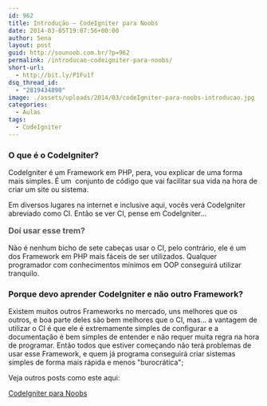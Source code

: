 ```yaml
---
id: 962
title: Introdução – CodeIgniter para Noobs
date: 2014-03-05T19:07:56+00:00
author: Sena
layout: post
guid: http://sounoob.com.br/?p=962
permalink: /introducao-codeigniter-para-noobs/
short-url:
  - http://bit.ly/P1Fu1f
dsq_thread_id:
  - "2819434890"
image: ./assets/uploads/2014/03/codeIgniter-para-noobs-introducao.jpg
categories:
  - Aulas
tags:
  - CodeIgniter
---
```

### O que é o CodeIgniter?

CodeIgniter é um Framework em PHP, pera, vou explicar de uma forma mais simples. É um  conjunto de código que vai facilitar sua vida na hora de criar um site ou sistema.

Em diversos lugares na internet e inclusive aqui, vocês verá CodeIgniter abreviado como CI. Então se ver CI, pense em CodeIgniter…<!--more-->

<span style="color: #555555; font-size: 16px; font-weight: bold; line-height: 24px;">Doí usar esse trem?<br /> </span>

Não é nenhum bicho de sete cabeças usar o CI, pelo contrário, ele é um dos Framework em PHP mais fáceis de ser utilizados. Qualquer programador com conhecimentos mínimos em OOP conseguirá utilizar tranquilo.

### Porque devo aprender CodeIgniter e não outro Framework?

Existem muitos outros Frameworks no mercado, uns melhores que os outros, e boa parte deles são bem melhores que o CI, mas… a vantagem de utilizar o CI é que ele é extremamente simples de configurar e a documentação é bem simples de entender e não requer muita regra na hora de programar. Então todos que estiver começando não terá problemas de usar esse Framework, e quem já programa conseguirá criar sistemas simples de forma mais rápida e menos "burocrática";

Veja outros posts como este aqui:
  
[CodeIgniter para Noobs](./codeigniter-para-noobs/ "CodeIgniter para Noobs")